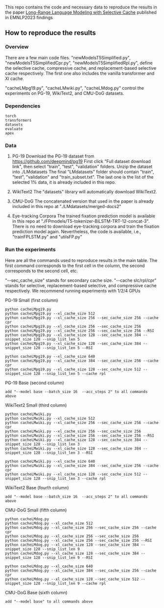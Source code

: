 This repo contains the code and necessary data to reproduce the results in the paper [Long-Range Language Modeling with Selective Cache](https://aclanthology.org/2023.findings-emnlp.321/) published in EMNLP2023 findings

## How to reproduce the results

### Overview
There are a few main code files. "newModelsT5Simplified.py", "newModelsT5SimplifiedCpr.py", "newModelsT5SimplifiedRpl.py",  define the selective cache, compressive cache, and replacement-based selective cache respectively. The first one also includes the vanilla transformer and Xl cache. 

"cacheLMpg19.py", "cacheLMwiki.py", "cacheLMdog.py" control the experiments on PG-19, WikiText2, and CMU-DoG datasets.

### Dependencies

    torch
    transformers
    datasets
    evaluate
    apex

### Data
1. PG-19 
Download the PG-19 dataset from https://github.com/deepmind/pg19 First click "Full dataset download link", then select "train", "test", "validation" folders. Unzip the dataset into ./LMdatasets
The final "LMdatasets" folder should contain "train", "test", "validation" and "train_subset.txt". The last one is the list of the selected 1% data, it is already included in this repo.

2. WikiText2
The "datasets" library will automatically download WikiText2.

3. CMU-DoG
The concatenated version that used in the paper is already included in this repo at "./LMdatasets/merged-docs2"

4. Eye-tracking Corpora
The trained fixation prediction model is available in this repo at "./FPmodels/T5-tokenizer-BiLSTM-TRT-12-concat-3". There is no need to download eye-tracking corpora and train the fixation prediction model again. Nevertheless, the code is available, i.e., "trainFPLSTM.py" and "utilsFP.py"

### Run the experiments
Here are all the commands used to reproduce results in the main table. The first command corresponds to the first cell in the column, the second corresponds to the second cell, etc.

"--sec_cache_size" stands for secondary cache size.
"--cache slc/rpl/cpr" stands for selective, replacement-based selective, and compressive cache respectively.
We recommend running experiments with 1/2/4 GPUs

PG-19 Small (first column)

    python cacheLMpg19.py 
    python cacheLMpg19.py --xl_cache_size 512
    python cacheLMpg19.py --xl_cache_size 256 --sec_cache_size 256 --cache cpr
    python cacheLMpg19.py --xl_cache_size 256 --sec_cache_size 256 
    python cacheLMpg19.py --xl_cache_size 256 --sec_cache_size 256 --RSI
    python cacheLMpg19.py --xl_cache_size 128 --sec_cache_size 384 --snippet_size 128 --snip_list_len 5
    python cacheLMpg19.py --xl_cache_size 128 --sec_cache_size 384 --snippet_size 128 --snip_list_len 5 --RSI

    python cacheLMpg19.py --xl_cache_size 640
    python cacheLMpg19.py --xl_cache_size 384 --sec_cache_size 256 --cache cpr
    python cacheLMpg19.py --xl_cache_size 128 --sec_cache_size 512 --snippet_size 128 --snip_list_len 5 --cache rpl

PG-19 Base (second column)

    add "--model base --batch_size 16  --acc_steps 2" to all commands above


WikiText2 Small (third column)

    python cacheLMwiki.py 
    python cacheLMwiki.py --xl_cache_size 512
    python cacheLMwiki.py --xl_cache_size 256 --sec_cache_size 256 --cache cpr
    python cacheLMwiki.py --xl_cache_size 256 --sec_cache_size 256 
    python cacheLMwiki.py --xl_cache_size 256 --sec_cache_size 256 --RSI
    python cacheLMwiki.py --xl_cache_size 128 --sec_cache_size 384 --snippet_size 128 --snip_list_len 3
    python cacheLMwiki.py --xl_cache_size 128 --sec_cache_size 384 --snippet_size 128 --snip_list_len 3 --RSI

    python cacheLMwiki.py --xl_cache_size 640
    python cacheLMwiki.py --xl_cache_size 384 --sec_cache_size 256 --cache cpr
    python cacheLMwiki.py --xl_cache_size 128 --sec_cache_size 512 --snippet_size 128 --snip_list_len 3 --cache rpl

WikiText2 Base (fourth column)

    add "--model base --batch_size 16  --acc_steps 2" to all commands above


CMU-DoG Small (fifth column)

    python cacheLMdog.py 
    python cacheLMdog.py --xl_cache_size 512
    python cacheLMdog.py --xl_cache_size 256 --sec_cache_size 256 --cache cpr
    python cacheLMdog.py --xl_cache_size 256 --sec_cache_size 256 
    python cacheLMdog.py --xl_cache_size 256 --sec_cache_size 256 --RSI
    python cacheLMdog.py --xl_cache_size 128 --sec_cache_size 384 --snippet_size 128 --snip_list_len 9
    python cacheLMdog.py --xl_cache_size 128 --sec_cache_size 384 --snippet_size 128 --snip_list_len 9 --RSI

    python cacheLMdog.py --xl_cache_size 640
    python cacheLMdog.py --xl_cache_size 384 --sec_cache_size 256 --cache cpr
    python cacheLMdog.py --xl_cache_size 128 --sec_cache_size 512 --snippet_size 128 --snip_list_len 9 --cache rpl

CMU-DoG Base (sixth column)

    add "--model base" to all commands above
